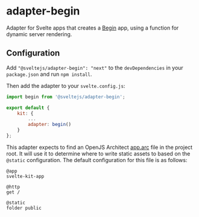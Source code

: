 # adapter-begin

Adapter for Svelte apps that creates a [Begin](https://begin.com/) app, using a function for dynamic server rendering.

## Configuration

Add `"@sveltejs/adapter-begin": "next"` to the `devDependencies` in your `package.json` and run `npm install`.

Then add the adapter to your `svelte.config.js`:

```js
import begin from '@sveltejs/adapter-begin';

export default {
	kit: {
		...
		adapter: begin()
	}
};
```

This adapter expects to find an OpenJS Architect [app.arc](https://arc.codes/) file in the project root. It will use it to determine where to write static assets to based on the `@static` configuration. The default configuration for this file is as follows:

```arc
@app
svelte-kit-app

@http
get /

@static
folder public
```

